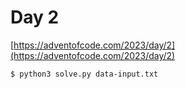# Day 2

[https://adventofcode.com/2023/day/2](https://adventofcode.com/2023/day/2)

```
$ python3 solve.py data-input.txt
```
